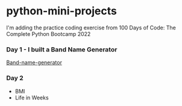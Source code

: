 # python-mini-projects

I'm adding the practice coding exercise from 100 Days of Code: The Complete Python Bootcamp 2022

### Day 1 - I built a Band Name Generator

[Band-name-generator](https://github.com/Veralee225/python-mini-projects/blob/main/1-day.py)

### Day 2
- BMI
- Life in Weeks

